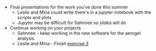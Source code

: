 * Final presentations for the work you've done this summer
    * Leslie and Mina could write there's in a jupyter notebook with the scripts and plots
    * Jupyter may be difficult for Sahnnee so slides will do
* Continue working on your projects
    * Sahnnee -  keep working in the new software for the aerogel analysis.
    * Leslie and Mina - Finish [exercise 3](python_tutorial_3.ipynb)    